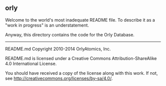 ## orly

Welcome to the world's most inadequate README file. To describe it as a "work in progress" is an understatement.

Anyway, this directory contains the code for the Orly Database.

-----

README.md Copyright 2010-2014 OrlyAtomics, Inc.

README.md is licensed under a Creative Commons Attribution-ShareAlike 4.0 International License.

You should have received a copy of the license along with this work. If not, see <http://creativecommons.org/licenses/by-sa/4.0/>.
